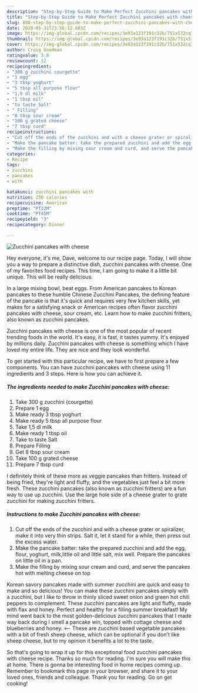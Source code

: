 ```yaml
---
description: "Step-by-Step Guide to Make Perfect Zucchini pancakes with cheese"
title: "Step-by-Step Guide to Make Perfect Zucchini pancakes with cheese"
slug: 890-step-by-step-guide-to-make-perfect-zucchini-pancakes-with-cheese
date: 2020-05-31T23:56:12.683Z
image: https://img-global.cpcdn.com/recipes/3e93a123f191c32b/751x532cq70/zucchini-pancakes-with-cheese-recipe-main-photo.jpg
thumbnail: https://img-global.cpcdn.com/recipes/3e93a123f191c32b/751x532cq70/zucchini-pancakes-with-cheese-recipe-main-photo.jpg
cover: https://img-global.cpcdn.com/recipes/3e93a123f191c32b/751x532cq70/zucchini-pancakes-with-cheese-recipe-main-photo.jpg
author: Craig Goodman
ratingvalue: 3.8
reviewcount: 12
recipeingredient:
- "300 g zucchini courgette"
- "1 egg"
- "3 tbsp yoghurt"
- "5 tbsp all purpose flour"
- "1,5 dl milk"
- "1 tbsp oil"
- "to taste Salt"
- " Filling"
- "8 tbsp sour cream"
- "100 g grated cheese"
- "7 tbsp curd"
recipeinstructions:
- "Cut off the ends of the zucchini and with a cheese grater or spiralizer, make it into very thin strips. Salt it, let it stand for a while, then press out the excess water."
- "Make the pancake batter: take the prepared zucchini and add the egg, flour, yoghurt, milk,little oil and little salt, mix well. Prepare the pancakes on little oil in a pan."
- "Make the filling by mixing sour cream and curd, and serve the pancakes hot with melting cheese on top"
categories:
- Recipe
tags:
- zucchini
- pancakes
- with

katakunci: zucchini pancakes with 
nutrition: 250 calories
recipecuisine: American
preptime: "PT22M"
cooktime: "PT45M"
recipeyield: "3"
recipecategory: Dinner

---
```



![Zucchini pancakes with cheese](https://img-global.cpcdn.com/recipes/3e93a123f191c32b/751x532cq70/zucchini-pancakes-with-cheese-recipe-main-photo.jpg)

Hey everyone, it's me, Dave, welcome to our recipe page. Today, I will show you a way to prepare a distinctive dish, zucchini pancakes with cheese. One of my favorites food recipes. This time, I am going to make it a little bit unique. This will be really delicious.

In a large mixing bowl, beat eggs. From American pancakes to Korean pancakes to these humble Chinese Zucchini Pancakes, the defining feature of the pancake is that it&#39;s quick and requires very few kitchen skills, yet makes for a satisfying snack or American recipes often flavor zucchini pancakes with cheese, sour cream, etc. Learn how to make zucchini fritters, also known as zucchini pancakes.

Zucchini pancakes with cheese is one of the most popular of recent trending foods in the world. It's easy, it is fast, it tastes yummy. It's enjoyed by millions daily. Zucchini pancakes with cheese is something which I have loved my entire life. They are nice and they look wonderful.


To get started with this particular recipe, we have to first prepare a few components. You can have zucchini pancakes with cheese using 11 ingredients and 3 steps. Here is how you can achieve it.

<!--inarticleads1-->

##### The ingredients needed to make Zucchini pancakes with cheese:

1. Take 300 g zucchini (courgette)
1. Prepare 1 egg
1. Make ready 3 tbsp yoghurt
1. Make ready 5 tbsp all purpose flour
1. Take 1,5 dl milk
1. Make ready 1 tbsp oil
1. Take to taste Salt
1. Prepare  Filling
1. Get 8 tbsp sour cream
1. Take 100 g grated cheese
1. Prepare 7 tbsp curd


I definitely think of these more as veggie pancakes than fritters. Instead of being fried, they&#39;re light and fluffy, and the vegetables just feel a bit more fresh. These zucchini pancakes (also known as zucchini fritters) are a fun way to use up zucchini. Use the large hole side of a cheese grater to grate zucchini for making zucchini fritters. 

<!--inarticleads2-->

##### Instructions to make Zucchini pancakes with cheese:

1. Cut off the ends of the zucchini and with a cheese grater or spiralizer, make it into very thin strips. Salt it, let it stand for a while, then press out the excess water.
1. Make the pancake batter: take the prepared zucchini and add the egg, flour, yoghurt, milk,little oil and little salt, mix well. Prepare the pancakes on little oil in a pan.
1. Make the filling by mixing sour cream and curd, and serve the pancakes hot with melting cheese on top


Korean savory pancakes made with summer zucchini are quick and easy to make and so delicious! You can make these zucchini pancakes simply with a zucchini, but I like to throw in thinly sliced sweet onion and green hot chili peppers to complement. These zucchini pancakes are light and fluffy, made with flax and honey. Perfect and healthy for a filling summer breakfast! My mind went back to the most golden-delicious zucchini pancakes that I made way back during I smell a pancake win, topped with cottage cheese and blueberries and honey. &lt;— These are zucchini based vegetable pancakes with a bit of fresh sheep cheese, which can be optional if you don&#39;t like sheep cheese, but to my opinion it benefits a lot to the taste. 

So that's going to wrap it up for this exceptional food zucchini pancakes with cheese recipe. Thanks so much for reading. I'm sure you will make this at home. There is gonna be interesting food in home recipes coming up. Remember to bookmark this page in your browser, and share it to your loved ones, friends and colleague. Thank you for reading. Go on get cooking!
